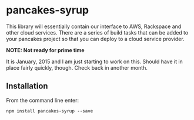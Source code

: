 
pancakes-syrup
==========

This library will essentially contain our interface to AWS, Rackspace and other cloud services.
There are a series of build tasks that can be added to your pancakes project so that you can deploy
to a cloud service provider.

**NOTE: Not ready for prime time**

It is January, 2015 and I am just starting to work on this. Should have it in place fairly quickly, though.
Check back in another month.

## Installation

From the command line enter:

```
npm install pancakes-syrup --save
```

